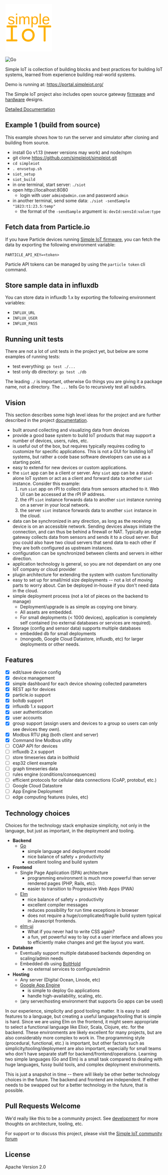 <img src="docs/simple-iot-logo.png?raw=true" width="150">

![Go](https://github.com/simpleiot/simpleiot/workflows/Go/badge.svg?branch=master)

Simple IoT is collection of building blocks and best practices for building IoT
systems, learned from experience building real-world systems.

Demo is running at: https://portal.simpleiot.org/

The Simple IoT project also includes open source gateway
[firmware](https://github.com/simpleiot/firmware/tree/master/siot-fw) and
[hardware](https://github.com/simpleiot/hardware) designs.

[Detailed Documentation](docs/README.md)

## Example 1 (build from source)

This example shows how to run the server and simulator after cloning and
building from source.

- install Go v1.13 (newer versions may work) and node/npm
- git clone https://github.com/simpleiot/simpleiot.git
- `cd simpleiot`
- `. envsetup.sh`
- `siot_setup`
- `siot_build`
- in one terminal, start server: `./siot`
- open http://localhost:8080
  - login with user `admin@admin.com` and password `admin`
- in another terminal, send some data: `./siot -sendSample "1823:t1:23.5:temp"`
  - the format of the `-sendSample` argument is: `devId:sensId:value:type`

## Fetch data from Particle.io

If you have Particle devices running
[Simple IoT firmware](https://github.com/simpleiot/firmware), you can fetch the
data by exporting the following environment variable:

`PARTICLE_API_KEY=<token>`

Particle API tokens can be managed by using the `particle token` cli command.

## Store sample data in influxdb

You can store data in influxdb 1.x by exporting the following environment
variables:

- `INFLUX_URL`
- `INFLUX_USER`
- `INFLUX_PASS`

## Running unit tests

There are not a lot of unit tests in the project yet, but below are some
examples of running tests:

- test everything: `go test ./...`
- test only db directory: `go test ./db`

The leading `./` is important, otherwise Go things you are giving it a package
name, not a directory. The `...` tells Go to recursively test all subdirs.

## Vision

This section describes some high level ideas for the project and are further
described in the project [documentation](docs/README.md).

- built around collecting and visualizing data from devices
- provide a good base system to build IoT products that may support a number of
  devices, users, rules, etc.
- is useful out of the box, but requires typically requires coding to customize
  for specific applications. This is not a GUI for building IoT systems, but
  rather a code base software developers can use as a starting point.
- easy to extend for new devices or custom applications.
- the `siot` app can be a client or server. Any `siot` app can be a stand-alone
  IoT system or act as a client and forward data to another `siot` instance.
  Consider this example:
  1. run `siot` app on rPI to collect data from sensors attached to it. Web UI
     can be accessed at the rPI IP address.
  1. the rPI `siot` instance forwards data to another `siot` instance running on
     a server in your local network.
  1. the server `siot` instance forwards data to another `siot` instance in the
     cloud.
- data can be synchronized in any direction, as long as the receiving device is
  on an accessible network. Sending devices always initiate the connection, and
  can thus be behind a firewall or NAT. Typically an edge gateway collects data
  from sensors and sends it to a cloud server. But you could also have two cloud
  servers that send data to each other if they are both configured as upstream
  instances.
- configuration can be synchronized between clients and servers in either
  direction.
- application technology is general, so you are not dependant on any one IoT
  company or cloud provider
- plugin architecture for extending the system with custom functionality
- easy to set up for small/mid size deployments -- not a lot of moving parts to
  worry about. Can be deployed in-house if you don't need data in the cloud.
- simple deployment process (not a lot of pieces on the backend to manage)
  - Deployment/upgrade is as simple as copying one binary.
  - All assets are embedded.
  - For small deployments (< 1000 devices), application is completely self
    contained (no external databases or services are required).
- Storage (config and sensor data) supports multiple databases
  - embedded db for small deployments
  - (mongodb, Google Cloud Datastore, influxdb, etc) for larger deployments or
    other needs.

## Features

- [x] edit/save device config
- [x] device management
- [x] simple dashboard for each device showing collected parameters
- [x] REST api for devices
- [x] particle.io support
- [x] boltdb support
- [x] influxdb 1.x support
- [x] user authentication
- [x] user accounts
- [x] group support (assign users and devices to a group so users can only see
      devices they own).
- [x] Modbus RTU pkg (both client and server)
- [x] Command line Modbus utlity
- [ ] COAP API for devices
- [ ] influxdb 2.x support
- [ ] store timeseries data in bolthold
- [ ] esp32 client example
- [ ] graph timeseries data
- [ ] rules engine (conditions/consequences)
- [ ] efficient protocols for cellular data connections (CoAP, protobuf, etc.)
- [ ] Google Cloud Datastore
- [ ] App Engine Deployment
- [ ] edge computing features (rules, etc)

## Technology choices

Choices for the technology stack emphasize simplicity, not only in the language,
but just as important, in the deployment and tooling.

- **Backend**
  - [Go](https://golang.org/)
    - simple language and deployment model
    - nice balance of safety + productivity
    - excellent tooling and build system
- **Frontend**
  - Single Page Application (SPA) architecture
    - programming environment is much more powerful than server rendered pages
      (PHP, Rails, etc).
    - easier to transition to Progressive Web Apps (PWA)
  - [Elm](https://elm-lang.org/)
    - nice balance of safety + productivity
    - excellent compiler messages
    - reduces possibility for run time exceptions in browser
    - does not require a huge/complicated/fragile build system typical in
      Javascript frontends.
  - [elm-ui](https://github.com/mdgriffith/elm-ui)
    - What if you never had to write CSS again?
    - a fun, yet powerful way to lay out a user interface and allows you to
      efficiently make changes and get the layout you want.
- **Database**
  - Eventually support multiple databased backends depending on scaling/admin
    needs
  - Embedded db using [BoltHold](https://github.com/timshannon/bolthold)
    - no external services to configure/admin
- **Hosting**
  - Any server (Digital Ocean, Linode, etc)
  - [Google App Engine](https://cloud.google.com/appengine/)
    - is simple to deploy Go applications
    - handle high-availability, scaling, etc.
  - (any server/hosting environment that supports Go apps can be used)

In our experience, simplicity and good tooling matter. It is easy to add
features to a language, but creating a useful language/tooling that is simple is
hard. Since we are using Elm on the frontend, it might seem appropriate to
select a functional language like Elixir, Scala, Clojure, etc. for the backend.
These environments are likely excellent for many projects, but are also
considerably more complex to work in. The programming style (procedural,
functional, etc.) is important, but other factors such as
simplicity/tooling/deployment are also important, especially for small teams who
don't have separate staff for backend/frontend/operations. Learning two simple
languages (Go and Elm) is a small task compared to dealing with huge languages,
fussy build tools, and complex deployment environments.

This is just a snapshot in time -- there will likely be other better technology
choices in the future. The backend and frontend are independent. If either needs
to be swapped out for a better technology in the future, that is possible.

## Pull Requests Welcome

We'd really like this to be a community project. See
[development](docs/DEVELOPMENT.md) for more thoughts on architecture, tooling,
etc.

For support or to discuss this project, please visit the
[Simple IoT community forum](https://community.tmpdir.org/c/simple-iot/5)

## License

Apache Version 2.0
